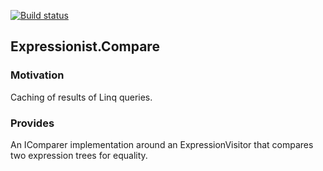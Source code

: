 [![Build status](https://ci.appveyor.com/api/projects/status/7jcyk4bhbupktq43?svg=true)](https://ci.appveyor.com/project/diab0l/dotnet-expressionist)

## Expressionist.Compare
### Motivation
Caching of results of Linq queries.

### Provides
An IComparer implementation around an ExpressionVisitor that compares two expression trees for equality.
